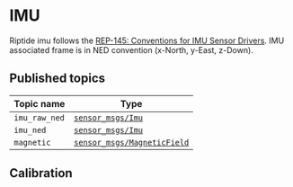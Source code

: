 # IMU

Riptide imu follows the [REP-145: Conventions for IMU Sensor Drivers](https://ros.org/reps/rep-0145.html). IMU associated frame is in NED convention (x-North, y-East, z-Down). 

## Published topics

| Topic name    | Type                                                                                               |
| ------------- | -------------------------------------------------------------------------------------------------- |
| `imu_raw_ned` | [`sensor_msgs/Imu`](https://docs.ros2.org/latest/api/sensor_msgs/msg/Imu.html)                     |
| `imu_ned`     | [`sensor_msgs/Imu`](https://docs.ros2.org/latest/api/sensor_msgs/msg/Imu.html)                     |
| `magnetic`    | [`sensor_msgs/MagneticField`](https://docs.ros2.org/latest/api/sensor_msgs/msg/MagneticField.html) |

## Calibration